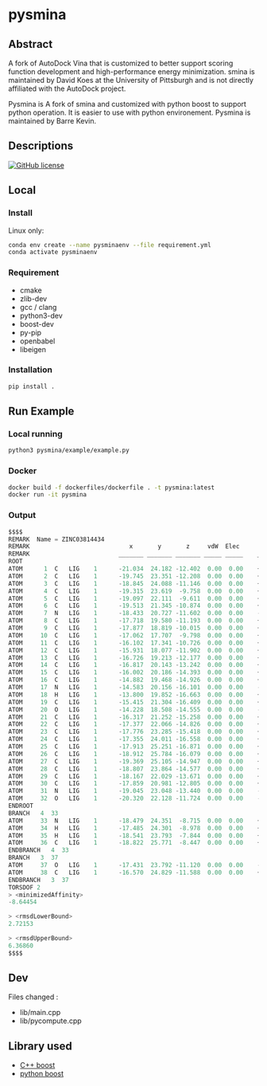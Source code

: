 # pysmina

## Abstract

A fork of AutoDock Vina that is customized to better support scoring function development and high-performance energy minimization. smina is maintained by David Koes at the University of Pittsburgh and is not directly affiliated with the AutoDock project.

Pysmina is A fork of smina and customized with python boost to support python operation. It is easier to use with python environement.
Pysmina is maintained by Barre Kevin.

## Descriptions

[![GitHub license](https://img.shields.io/badge/license-EUPL-blue.svg)](https://raw.githubusercontent.com/herotc/hero-rotation/master/LICENSE)

## Local

### Install

Linux only:

```bash
conda env create --name pysminaenv --file requirement.yml
conda activate pysminaenv
```

### Requirement

- cmake
- zlib-dev
- gcc / clang
- python3-dev
- boost-dev
- py-pip
- openbabel
- libeigen

### Installation

```bash
pip install .
```

## Run Example

### Local running

```bash
python3 pysmina/example/example.py
```

### Docker

```bash
docker build -f dockerfiles/dockerfile . -t pysmina:latest
docker run -it pysmina
```

### Output

```python
$$$$
REMARK  Name = ZINC03814434
REMARK                            x       y       z     vdW  Elec       q    Type
REMARK                         _______ _______ _______ _____ _____    ______ ____
ROOT
ATOM      1  C   LIG    1      -21.034  24.182 -12.402  0.00  0.00    +0.148 C 
ATOM      2  C   LIG    1      -19.745  23.351 -12.208  0.00  0.00    +0.107 C 
ATOM      3  C   LIG    1      -18.845  24.088 -11.146  0.00  0.00    +0.196 C 
ATOM      4  C   LIG    1      -19.315  23.619  -9.758  0.00  0.00    +0.115 C 
ATOM      5  C   LIG    1      -19.097  22.111  -9.611  0.00  0.00    +0.147 C 
ATOM      6  C   LIG    1      -19.513  21.345 -10.874  0.00  0.00    +0.234 C 
ATOM      7  N   LIG    1      -18.433  20.727 -11.602  0.00  0.00    -0.338 N 
ATOM      8  C   LIG    1      -17.718  19.580 -11.193  0.00  0.00    +0.015 A 
ATOM      9  C   LIG    1      -17.877  18.819 -10.015  0.00  0.00    +0.052 A 
ATOM     10  C   LIG    1      -17.062  17.707  -9.798  0.00  0.00    +0.013 A 
ATOM     11  C   LIG    1      -16.102  17.341 -10.726  0.00  0.00    +0.008 A 
ATOM     12  C   LIG    1      -15.931  18.077 -11.902  0.00  0.00    +0.034 A 
ATOM     13  C   LIG    1      -16.726  19.213 -12.177  0.00  0.00    +0.004 A 
ATOM     14  C   LIG    1      -16.817  20.143 -13.242  0.00  0.00    +0.045 A 
ATOM     15  C   LIG    1      -16.002  20.186 -14.393  0.00  0.00    +0.082 A 
ATOM     16  C   LIG    1      -14.882  19.468 -14.926  0.00  0.00    +0.188 C 
ATOM     17  N   LIG    1      -14.583  20.156 -16.101  0.00  0.00    -0.309 N 
ATOM     18  H   LIG    1      -13.800  19.852 -16.663  0.00  0.00    +0.190 HD
ATOM     19  C   LIG    1      -15.415  21.304 -16.409  0.00  0.00    +0.204 C 
ATOM     20  O   LIG    1      -14.228  18.508 -14.555  0.00  0.00    -0.368 OA
ATOM     21  C   LIG    1      -16.317  21.252 -15.258  0.00  0.00    +0.009 A 
ATOM     22  C   LIG    1      -17.377  22.066 -14.826  0.00  0.00    +0.023 A 
ATOM     23  C   LIG    1      -17.776  23.285 -15.418  0.00  0.00    +0.000 A 
ATOM     24  C   LIG    1      -17.355  24.011 -16.558  0.00  0.00    +0.033 A 
ATOM     25  C   LIG    1      -17.913  25.251 -16.871  0.00  0.00    +0.008 A 
ATOM     26  C   LIG    1      -18.912  25.784 -16.079  0.00  0.00    +0.013 A 
ATOM     27  C   LIG    1      -19.369  25.105 -14.947  0.00  0.00    +0.052 A 
ATOM     28  C   LIG    1      -18.807  23.864 -14.577  0.00  0.00    +0.017 A 
ATOM     29  C   LIG    1      -18.167  22.029 -13.671  0.00  0.00    +0.056 A 
ATOM     30  C   LIG    1      -17.859  20.981 -12.805  0.00  0.00    +0.058 A 
ATOM     31  N   LIG    1      -19.045  23.048 -13.440  0.00  0.00    -0.329 N 
ATOM     32  O   LIG    1      -20.320  22.128 -11.724  0.00  0.00    -0.389 OA
ENDROOT
BRANCH   4  33
ATOM     33  N   LIG    1      -18.479  24.351  -8.715  0.00  0.00    +0.436 N 
ATOM     34  H   LIG    1      -17.485  24.301  -8.978  0.00  0.00    +0.138 HD
ATOM     35  H   LIG    1      -18.541  23.793  -7.844  0.00  0.00    +0.138 HD
ATOM     36  C   LIG    1      -18.822  25.771  -8.447  0.00  0.00    +0.161 C 
ENDBRANCH   4  33
BRANCH   3  37
ATOM     37  O   LIG    1      -17.431  23.792 -11.120  0.00  0.00    -0.441 OA
ATOM     38  C   LIG    1      -16.570  24.829 -11.588  0.00  0.00    +0.252 C 
ENDBRANCH   3  37
TORSDOF 2
> <minimizedAffinity>
-8.64454

> <rmsdLowerBound>
2.72153

> <rmsdUpperBound>
6.36860
$$$$
```

## Dev

Files changed :

- lib/main.cpp
- lib/pycompute.cpp

## Library used

- [C++ boost](https://www.boost.org/)
- [python boost](https://www.boost.org/doc/libs/1_75_0/libs/python/doc/html/tutorial/index.html)
